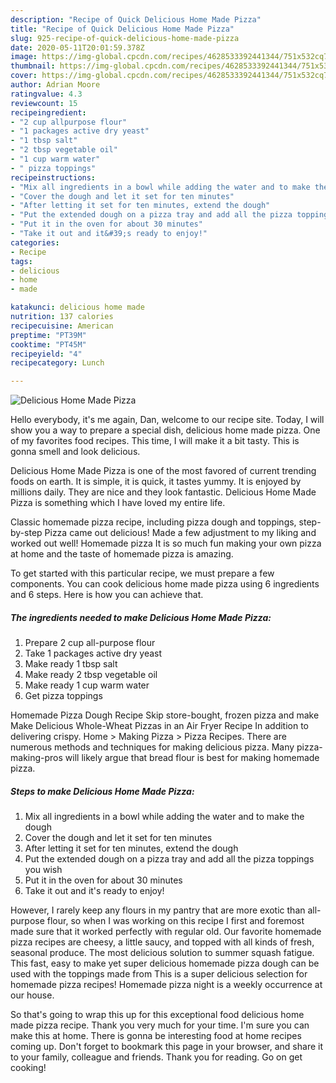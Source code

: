 ```yaml
---
description: "Recipe of Quick Delicious Home Made Pizza"
title: "Recipe of Quick Delicious Home Made Pizza"
slug: 925-recipe-of-quick-delicious-home-made-pizza
date: 2020-05-11T20:01:59.378Z
image: https://img-global.cpcdn.com/recipes/4628533392441344/751x532cq70/delicious-home-made-pizza-recipe-main-photo.jpg
thumbnail: https://img-global.cpcdn.com/recipes/4628533392441344/751x532cq70/delicious-home-made-pizza-recipe-main-photo.jpg
cover: https://img-global.cpcdn.com/recipes/4628533392441344/751x532cq70/delicious-home-made-pizza-recipe-main-photo.jpg
author: Adrian Moore
ratingvalue: 4.3
reviewcount: 15
recipeingredient:
- "2 cup allpurpose flour"
- "1 packages active dry yeast"
- "1 tbsp salt"
- "2 tbsp vegetable oil"
- "1 cup warm water"
- " pizza toppings"
recipeinstructions:
- "Mix all ingredients in a bowl while adding the water and to make the dough"
- "Cover the dough and let it set for ten minutes"
- "After letting it set for ten minutes, extend the dough"
- "Put the extended dough on a pizza tray and add all the pizza toppings you wish"
- "Put it in the oven for about 30 minutes"
- "Take it out and it&#39;s ready to enjoy!"
categories:
- Recipe
tags:
- delicious
- home
- made

katakunci: delicious home made 
nutrition: 137 calories
recipecuisine: American
preptime: "PT39M"
cooktime: "PT45M"
recipeyield: "4"
recipecategory: Lunch

---
```



![Delicious Home Made Pizza](https://img-global.cpcdn.com/recipes/4628533392441344/751x532cq70/delicious-home-made-pizza-recipe-main-photo.jpg)

Hello everybody, it's me again, Dan, welcome to our recipe site. Today, I will show you a way to prepare a special dish, delicious home made pizza. One of my favorites food recipes. This time, I will make it a bit tasty. This is gonna smell and look delicious.

Delicious Home Made Pizza is one of the most favored of current trending foods on earth. It is simple, it is quick, it tastes yummy. It is enjoyed by millions daily. They are nice and they look fantastic. Delicious Home Made Pizza is something which I have loved my entire life.

Classic homemade pizza recipe, including pizza dough and toppings, step-by-step Pizza came out delicious! Made a few adjustment to my liking and worked out well! Homemade pizza It is so much fun making your own pizza at home and the taste of homemade pizza is amazing.


To get started with this particular recipe, we must prepare a few components. You can cook delicious home made pizza using 6 ingredients and 6 steps. Here is how you can achieve that.

<!--inarticleads1-->

##### The ingredients needed to make Delicious Home Made Pizza:

1. Prepare 2 cup all-purpose flour
1. Take 1 packages active dry yeast
1. Make ready 1 tbsp salt
1. Make ready 2 tbsp vegetable oil
1. Make ready 1 cup warm water
1. Get  pizza toppings


Homemade Pizza Dough Recipe Skip store-bought, frozen pizza and make Make Delicious Whole-Wheat Pizzas in an Air Fryer Recipe In addition to delivering crispy. Home &gt; Making Pizza &gt; Pizza Recipes. There are numerous methods and techniques for making delicious pizza. Many pizza-making-pros will likely argue that bread flour is best for making homemade pizza. 

<!--inarticleads2-->

##### Steps to make Delicious Home Made Pizza:

1. Mix all ingredients in a bowl while adding the water and to make the dough
1. Cover the dough and let it set for ten minutes
1. After letting it set for ten minutes, extend the dough
1. Put the extended dough on a pizza tray and add all the pizza toppings you wish
1. Put it in the oven for about 30 minutes
1. Take it out and it&#39;s ready to enjoy!


However, I rarely keep any flours in my pantry that are more exotic than all-purpose flour, so when I was working on this recipe I first and foremost made sure that it worked perfectly with regular old. Our favorite homemade pizza recipes are cheesy, a little saucy, and topped with all kinds of fresh, seasonal produce. The most delicious solution to summer squash fatigue. This fast, easy to make yet super delicious homemade pizza dough can be used with the toppings made from This is a super delicious selection for homemade pizza recipes! Homemade pizza night is a weekly occurrence at our house. 

So that's going to wrap this up for this exceptional food delicious home made pizza recipe. Thank you very much for your time. I'm sure you can make this at home. There is gonna be interesting food at home recipes coming up. Don't forget to bookmark this page in your browser, and share it to your family, colleague and friends. Thank you for reading. Go on get cooking!
